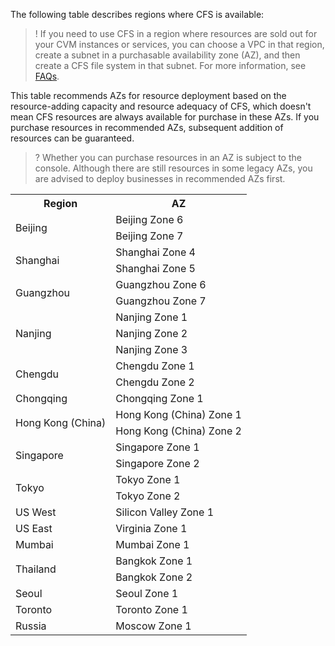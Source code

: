 The following table describes regions where CFS is available:

>! If you need to use CFS in a region where resources are sold out for your CVM instances or services, you can choose a VPC in that region, create a subnet in a purchasable availability zone (AZ), and then create a CFS file system in that subnet. For more information, see [FAQs](https://intl.cloud.tencent.com/document/product/582/9551).
>


This table recommends AZs for resource deployment based on the resource-adding capacity and resource adequacy of CFS, which doesn't mean CFS resources are always available for purchase in these AZs. If you purchase resources in recommended AZs, subsequent addition of resources can be guaranteed.
>? Whether you can purchase resources in an AZ is subject to the console. Although there are still resources in some legacy AZs, you are advised to deploy businesses in recommended AZs first.
>

<table>
<tr>
    <th>Region</th>
    <th>AZ</th>
</tr>
  <tr>
    <td rowspan="3">Beijing</td>
  </tr>
		<tr>
    <td>Beijing Zone 6</td>
  </tr>
		<tr>
    <td>Beijing Zone 7</td>
  </tr>
	<tr>
    <td rowspan="2">Shanghai</td>
    <td>Shanghai Zone 4</td>
  </tr>
		<tr>
    <td>Shanghai Zone 5</td>
  </tr>
	<tr>
    <td rowspan="3">Guangzhou</td>
  </tr>
	<tr>
    <td>Guangzhou Zone 6</td>
  </tr>
	<tr>
    <td>Guangzhou Zone 7</td>
  </tr>
	<tr>
    <td rowspan="3">Nanjing</td>
    <td>Nanjing Zone 1</td>
  </tr>
	<tr>
    <td>Nanjing Zone 2</td>
 </tr>
	<tr>
    <td>Nanjing Zone 3</td>
	<tr>
    <td rowspan="2"> Chengdu</td>
    <td>Chengdu Zone 1</td>
  </tr>
	<tr>
    <td>Chengdu Zone 2</td>
  </tr>
  <tr>
    <td>Chongqing</td>
    <td>Chongqing Zone 1</td>
  </tr>
	<tr>
    <td rowspan="2">Hong Kong (China)</td>
    <td>Hong Kong (China) Zone 1</td>
	</tr>
	<tr>
    <td>Hong Kong (China) Zone 2</td>
	</tr>
	<tr>
    <td rowspan="2">Singapore</td>
    <td>Singapore Zone 1</td>
	</tr>
	<tr>
    <td>Singapore Zone 2</td>
  </tr>
  <tr>
    <td rowspan="2">Tokyo</td>
    <td>Tokyo Zone 1</td>
	</tr>
	<tr>
    <td>Tokyo Zone 2</td>
  </tr>
    <tr>
    <td>US West</td>
    <td>Silicon Valley Zone 1</td>
  </tr>
    <tr>
    <td>US East</td>
    <td>Virginia Zone 1</td>
  </tr>
  <tr>
    <td>Mumbai</td>
    <td>Mumbai Zone 1</td>
  </tr>
    <td rowspan="2">Thailand</td>
    <td>Bangkok Zone 1</td>
  </tr>
  <tr>
    <td>Bangkok Zone 2</td>
  </tr>
    <tr>
    <td>Seoul</td>
    <td>Seoul Zone 1</td>
  </tr>
	    <tr>
    <td>Toronto</td>
    <td>Toronto Zone 1</td>
  </tr>
	    <tr>
    <td>Russia</td>
    <td>Moscow Zone 1</td>
  </tr>
</table>

